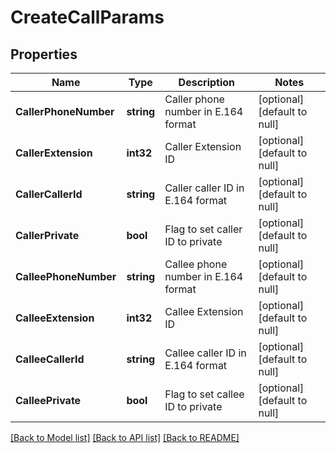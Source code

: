 # CreateCallParams

## Properties
Name | Type | Description | Notes
------------ | ------------- | ------------- | -------------
**CallerPhoneNumber** | **string** | Caller phone number in E.164 format | [optional] [default to null]
**CallerExtension** | **int32** | Caller Extension ID | [optional] [default to null]
**CallerCallerId** | **string** | Caller caller ID in E.164 format | [optional] [default to null]
**CallerPrivate** | **bool** | Flag to set caller ID to private | [optional] [default to null]
**CalleePhoneNumber** | **string** | Callee phone number in E.164 format | [optional] [default to null]
**CalleeExtension** | **int32** | Callee Extension ID | [optional] [default to null]
**CalleeCallerId** | **string** | Callee caller ID in E.164 format | [optional] [default to null]
**CalleePrivate** | **bool** | Flag to set callee ID to private | [optional] [default to null]

[[Back to Model list]](../README.md#documentation-for-models) [[Back to API list]](../README.md#documentation-for-api-endpoints) [[Back to README]](../README.md)


